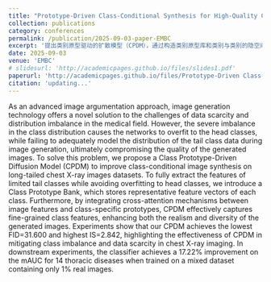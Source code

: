 ```yaml
---
title: "Prototype-Driven Class-Conditional Synthesis for High-Quality Chest X-ray Image Generation"
collection: publications
category: conferences
permalink: /publication/2025-09-03-paper-EMBC
excerpt: '提出类别原型驱动的扩散模型（CPDM），通过构造类别原型库和类别与类别的隐空间特征之间的交叉注意力机制，解决医学影像生成中的类别不平衡问题，同时提升图像质量和多样性'
date: 2025-09-03
venue: 'EMBC'
# slidesurl: 'http://academicpages.github.io/files/slides1.pdf'
paperurl: 'http://academicpages.github.io/files/Prototype-Driven Class-Conditional Synthesis for High-Quality Chest X-ray Image Generation.pdf'
citation: 'updating...'
---
```


As an advanced image argumentation approach, image generation technology offers a novel solution to the challenges of data scarcity and distribution imbalance in the medical field. However, the severe imbalance in the class distribution causes the networks to overfit to the head classes, while failing to adequately model the distribution of the tail class data during image generation, ultimately compromising the quality of the generated images. To solve this problem, we propose a Class Prototype-Driven Diffusion Model (CPDM) to improve class-conditional image synthesis on long-tailed chest X-ray images datasets. To fully extract the features of limited tail classes while avoiding overfitting to head classes, we introduce a Class Prototype Bank, which stores representative feature vectors of each class. Furthermore, by integrating cross-attention mechanisms between image features and class-specific prototypes, CPDM effectively captures fine-grained class features, enhancing both the realism and diversity of the generated images. Experiments show that our CPDM achieves the lowest FID=31.600 and highest IS=2.842, highlighting the effectiveness of CPDM in mitigating class imbalance and data scarcity in chest X-ray imaging. In downstream experiments, the classifier achieves a 17.22% improvement on the mAUC for 14 thoracic diseases when trained on a mixed dataset containing only 1% real images.